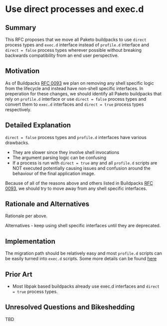 # Use direct processes and exec.d

## Summary

This RFC proposes that we move all Paketo buildpacks to use `direct` process types and `exec.d` interface instead of `profile.d` interface and `direct = false` process types wherever possible without breaking backwards compatibility from an end user perspective.

## Motivation

As of Buildpacks [RFC 0093](https://github.com/buildpacks/rfcs/blob/main/text/0093-remove-shell-processes.md) we plan on removing any shell specific logic from the lifecycle and instead have non-shell specific interfaces. In preperation for these changes, we should identify all Paketo buildpacks that rely on `profile.d` interface or use `direct = false` process types and convert them to `exec.d` interfaces and `direct = true` process types respectively.

## Detailed Explanation

`direct = false` process types and `profile.d` interfaces have various drawbacks.

- They are slower since they involve shell invocations
- The argument parsing logic can be confusing
- If a process is run with `direct = true` any and all `profile.d` scripts are NOT executed potentially causing issues and confusion around the behaviour of the final application image.

Because of all of the reasons above and others listed in Buildpacks [RFC 0093](https://github.com/buildpacks/rfcs/blob/main/text/0093-remove-shell-processes.md), we should try to move away from any shell specific interfaces.


## Rationale and Alternatives

Rationale per above.

Alternatives - keep using shell specific interfaces until they are deprecated.

## Implementation

The migration path should be relatively easy and most `profile.d` scripts can be easily turned into `exec.d` scripts. Some more details can be found [here](https://github.com/buildpacks/rfcs/blob/main/text/0093-remove-shell-processes.md#layerprofiled)


## Prior Art

- Most libpak based buildpacks already use exec.d interfaces and `direct = true` process types.

## Unresolved Questions and Bikeshedding

TBD
